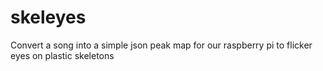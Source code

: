 # skeleyes
Convert a song into a simple json peak map for our raspberry pi to flicker eyes on plastic skeletons
